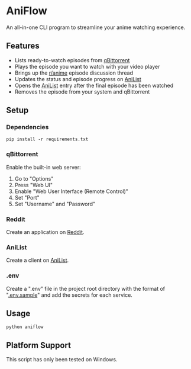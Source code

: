 # AniFlow
An all-in-one CLI program to streamline your anime watching experience.

## Features
* Lists ready-to-watch episodes from [qBittorrent](https://www.qbittorrent.org/)
* Plays the episode you want to watch with your video player
* Brings up the [r/anime](https://reddit.com/r/anime/) episode discussion thread
* Updates the status and episode progress on [AniList](https://anilist.co)
* Opens the [AniList](https://anilist.co) entry after the final episode has been watched
* Removes the episode from your system and qBittorrent

## Setup
### Dependencies
```console
pip install -r requirements.txt
```

### qBittorrent
Enable the built-in web server:
1. Go to "Options"
2. Press "Web UI"
3. Enable "Web User Interface (Remote Control)"
4. Set "Port"
5. Set "Username" and "Password"

### Reddit
Create an application on [Reddit](https://reddit.com/prefs/apps/).

### AniList
Create a client on [AniList](https://anilist.co/settings/developer).

### .env
Create a ".env" file in the project root directory with the format of "[.env.sample](.env.sample)" and add the secrets for each service.

## Usage
```console
python aniflow
```

## Platform Support
This script has only been tested on Windows.


